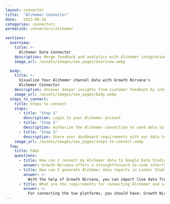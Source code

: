 ```yaml
---
layout: connector
title:  "Alchemer Connector"
date:   2023-08-10
categories: connectors
permalink: connectors/alchemer

sections:
  overview:
    title: >-
      Alchemer Data Connector
    description: Merge feedback and analytics with Alchemer integration. Seamlessly integrate Alchemer's insightful survey data with Looker Studio's analytical capabilities, offering a comprehensive view of customer sentiment and feedback-driven strategies.
    image_url: /assets/images/seo_pages/overview.webp

  body:
    title: >-
      Visualize Your Alchemer channel data with Growth Nirvana's
      Alchemer Connector
    description: Uncover deeper insights from customer feedback by integrating Alchemer with Looker Studio's analytical power.
    image_url: /assets/images/seo_pages/body.webp
  steps_to_connect:
    title: Steps to connect
    steps:
      - title: "Step 1"
        description: Login to your Alchemer account
      - title: "Step 2"
        description: Authorize the Alchemer connection to send data to Growth Nirvana
      - title: "Step 3"
        description: Share your dashboard requirements with our data team. We will build the report for you.
    image_url: /assets/images/seo_pages/steps-to-connect.webp
  faq:
    title: FAQs
    questions:
      - title: How can I connect my Alchemer data to Google Data Studio/Looker Studio?
        answer: Growth Nirvana offers a straightforward no-code interface to connect to Alchemer data sources.
      - title: How can I generate Alchemer data reports in Looker Studio?
        answer: >-
          With the help of Growth Nirvana, you can import live data from Alchemer into Looker Studio. These data can be viewed in charts, tables, and dashboards to generate branded reports that can be shared instantly.
      - title: What are the requirements for connecting Alchemer and Looker Studio?
        answer: >-
          For connecting the two platforms, you should have: Growth Nirvana Account and Alchemer Ads Account
---
```

